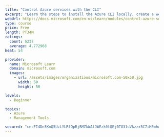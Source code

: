 ```yaml
---
title: "Control Azure services with the CLI"
excerpt: "Learn the steps to install the Azure CLI locally, create a website, and manage Azure resources using the CLI."
webUrl: https://docs.microsoft.com/en-us/learn/modules/control-azure-services-with-cli/
type: course
price: Free
length: PT34M
ratings:
  count: 6237
  average: 4.772968
heat: 54

provider:
  name: Microsoft Learn
  domain: microsoft.com
  images:
    - url: /assets/images/organizations/microsoft.com-50x50.jpg
      width: 50
      height: 50

levels:
  - Beginner

topics:
  - Azure
  - Management Tools

secured: "cecFI4Dn5KnQ5UzLYLRfQpBjBMZkWAfJWEzk0tQEj0TG31uVkzzx5C7iHEmhwmrCFAddN2W7vYcwkXEpo4KfTJUqQMZLSZhaGvl0rPh4KKKIrJ40WvAj2Ovg/pyCiFfgTZz8fXTDR6qtVnofQ49WD9zgTEezPSacS/zVTSrzKahzJosreJfcGrxj1RpH3yRZie58+TEa4TnEINZgKR1i/UCCGPSJSI9pAlnaPnDn9l1x04AFxQrU6mJroEY+NkXdO1YRekS2/n36GTTWP66OCRD8b7WXsFmooGB4BRvCTNWv5jT3r6ncsii/8cS+QXy3vqqMcoe7E6lOGXdkEY7w4Q1/6YUD+ZWLNA4zy5IXHhVFap7VfTfuMgk9mz0LrtnDPvmsZZ0kRhaTYVj46DwscMzh8l9fr5cT3FK9Ne2sUi0=;ep19r4Qin7gScW7myv6+pA=="
---
```


